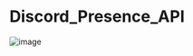 # Discord_Presence_API
 
![image](https://github.com/user-attachments/assets/36c6ce53-15e6-4678-8af0-f16ef9e7f979)
